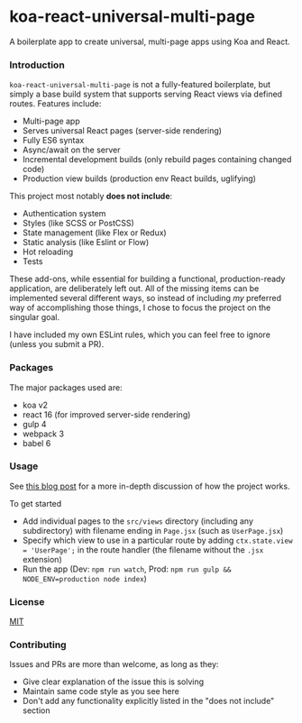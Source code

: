 koa-react-universal-multi-page
==============

A boilerplate app to create universal, multi-page apps using Koa and React.

### Introduction

`koa-react-universal-multi-page` is not a fully-featured boilerplate, but simply a base build system that supports serving React views via defined routes. Features include:
* Multi-page app
* Serves universal React pages (server-side rendering)
* Fully ES6 syntax
* Async/await on the server
* Incremental development builds (only rebuild pages containing changed code)
* Production view builds (production env React builds, uglifying)

This project most notably **does not include**:
* Authentication system
* Styles (like SCSS or PostCSS)
* State management (like Flex or Redux)
* Static analysis (like Eslint or Flow)
* Hot reloading
* Tests

These add-ons, while essential for building a functional, production-ready application, are deliberately left out. All of the missing items can be implemented several different ways, so instead of including *my* preferred way of accomplishing those things, I chose to focus the project on the singular goal.

I have included my own ESLint rules, which you can feel free to ignore (unless you submit a PR).

### Packages

The major packages used are:
* koa v2
* react 16 (for improved server-side rendering)
* gulp 4
* webpack 3
* babel 6

### Usage

See [this blog post](https://www.sandersdenardi.com/) for a more in-depth discussion of how the project works.

To get started
* Add individual pages to the `src/views` directory (including any subdirectory) with filename ending in `Page.jsx` (such as `UserPage.jsx`)
* Specify which view to use in a particular route by adding `ctx.state.view = 'UserPage';` in the route handler (the filename without the `.jsx` extension)
* Run the app (Dev: `npm run watch`, Prod: `npm run gulp && NODE_ENV=production node index`)

### License

[MIT](https://github.com/sedenardi/koa-react-universal-multi-page/blob/master/LICENSE)

### Contributing

Issues and PRs are more than welcome, as long as they:
* Give clear explanation of the issue this is solving
* Maintain same code style as you see here
* Don't add any functionality explicitly listed in the "does not include" section
